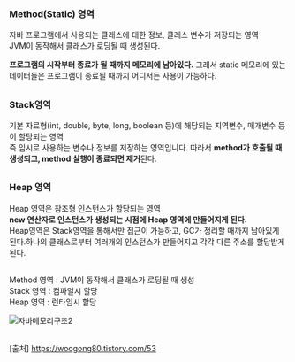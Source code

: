 ### Method(Static) 영역

자바 프로그램에서 사용되는 클래스에 대한 정보, 클래스 변수가 저장되는 영역<br>
JVM이 동작해서 클래스가 로딩될 때 생성된다.

**프로그램의 시작부터 종료가 될 때까지 메모리에 남아있다.** 그래서 static 메모리에 있는 데이터들은 프로그램이 종료될 때까지 어디서든 사용이 가능하다.

##

### Stack영역

기본 자료형(int, double, byte, long, boolean 등)에 해당되는 지역변수, 매개변수 등이 할당되는 영역<br>
즉 임시로 사용하는 변수나 정보를 저장하는 영역입니다.
따라서 **method가 호출될 때 생성되고, method 실행이 종료되면 제거**된다.

##

### Heap 영역

Heap 영역은 참조형 인스턴스가 할당되는 영역<br>
**new 연산자로 인스턴스가 생성되는 시점에 Heap 영역에 만들어지게 된다.** <br>
Heap영역은 Stack영역을 통해서만 접근이 가능하고, GC가 정리할 때까지 남아있게 된다.하나의 클래스로부터 여러개의 인스턴스가 만들어지고 각각 다른 주소를 할당받게 된다.

##

Method 영역 : JVM이 동작해서 클래스가 로딩될 때 생성<br>
Stack 영역 : 컴파일시 할당<br>
Heap 영역 : 런타임시 할당<br>

![자바메모리구조2](https://github.com/yumalg12/tech-study/assets/134472265/a75e20f2-6557-4526-9324-20a4e4982e0a)


##

[출처]
https://woogong80.tistory.com/53
